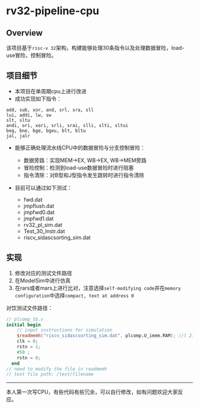 # rv32-pipeline-cpu

## Overview

该项目基于```risc-v 32```架构，构建能够处理30条指令以及处理数据冒险，load-use冒险，控制冒险。

## 项目细节

- 本项目在单周期cpu上进行改进
- 成功实现如下指令：

```plaintext
add, sub, xor, and, srl, sra, sll
lui, addi, lw, sw
slt, sltu
andi, ori, xori, srli, srai, slli, slti, sltui
beq, bne, bge, bgeu, blt, bltu
jal, jalr
```

- 能够正确处理流水线CPU中的数据冒险与分支控制冒险：
  - 数据旁路：实现MEM->EX, WB->EX, WB->MEM旁路
  - 冒险控制：检测到load-use数据冒险时进行阻塞
  - 指令清除：对B型和J型指令发生跳转时进行指令清除

- 目前可以通过如下测试：
  - fwd.dat
  - jmpflush.dat
  - jmpfwd0.dat
  - jmpfwd1.dat
  - rv32_pl_sim.dat
  - Test_30_Instr.dat
  - riscv_sidascsorting_sim.dat

## 实现

1. 修改对应的测试文件路径
2. 在ModelSim中进行仿真
3. 在rars或者mars上进行比对，注意选择```self-modifying code```并在```memory configuration```中选择```compact, text at address 0```

对饮测试文件路径：

```verilog
// plcomp_tb.v
initial begin
    // input instructions for simulation
    $readmemh("riscv_sidascsorting_sim.dat", plcomp.U_imem.RAM); //( 21 ins-25cycles )
    clk = 0;
    rstn = 1;
    #50 ;
    rstn = 0;
  end
// need to modify the file in readmemh
// test file path: /test/filename
```

---

本人第一次写CPU，有些代码有些冗余，可以自行修改，如有问题欢迎大家反应。
